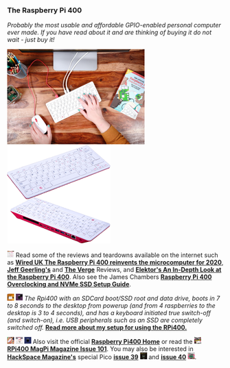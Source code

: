 ### The Raspberry Pi 400 
*Probably the most usable and affordable GPIO-enabled personal computer ever made. If you have read about it and are thinking of buying it do not wait - just buy it!* 
<p align="left">
<img src="images/Image6.jpg" width="320" />
<img src="images/FB.png" width="240" />  
</p>

<img src="images/RPi400TheVergeReview.png" width="16" height="16"/> Read some of the reviews and teardowns available on the internet such as [**Wired UK The Raspberry Pi 400 reinvents the microcomputer for 2020**](https://www.wired.co.uk/article/raspberry-pi-400-review), [**Jeff Geerling's**](https://www.jeffgeerling.com/blog/2020/raspberry-pi-400-teardown-and-review) and [**The Verge**](https://www.theverge.com/2020/11/2/21542278/raspberry-pi-400-keyboard-computer-arm-release-date-news-features) Reviews, and [**Elektor's An In-Depth Look at the Raspberry Pi 400**](https://www.elektormagazine.com/news/raspberry-pi-400-review). Also see the James Chambers [**Raspberry Pi 400 Overclocking and NVMe SSD Setup Guide**](https://jamesachambers.com/raspberry-pi-400-overclocking-ssd-setup-guide/).

<img src="images/RPi400-sda2.png" width="16" height="16"/> <img src="images/RPi400-sda2Screen.png" width="16" height="16"/> *The Rpi400 with an SDCard boot/SSD root and data drive, boots in 7 to 8 seconds to the desktop from powerup (and from 4 raspberries to the desktop is 3 to 4 seconds), and has a keyboard initiated true switch-off (and switch-on), i.e. USB peripherals such as an SSD are completely switched off.* [**Read more about my setup for using the RPi400.**](RPi400.md) 

<img src="images/image1.jpeg" width="16" height="16"/>  <img src="images/image4.jpeg" width="16" height="16"/>  <img src="images/Pi400-2GHz.png" width="16" height="16"/> Also visit the official [**Raspberry Pi400 Home**](https://www.raspberrypi.org/products/raspberry-pi-400/) or read the <img src="images/Magpi101.png" width="16" height="16"/> [**RPi400 MagPi Magazine Issue 101**](https://magpi.raspberrypi.org/issues/101). You may also be interested in [**HackSpace Magazine's**](https://hackspace.raspberrypi.org) special Pico [**issue 39**](https://hackspace.raspberrypi.org/issues/39) <img src="images/HackspaceFebruary2021.png" width="16" height="16"/> and [**issue 40**](https://hackspace.raspberrypi.org/issues/40) <img src="images/HackspaceMarch2021.png" width="16" height="16"/>.

